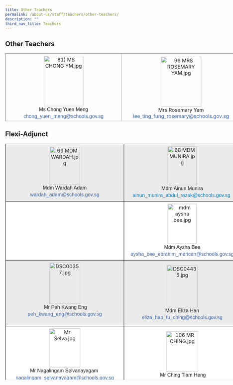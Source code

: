 ```yaml
---
title: Other Teachers
permalink: /about-us/staff/teachers/other-teachers/
description: ""
third_nav_title: Teachers
---
```

## Other Teachers&nbsp;


<table class="ive_eobj_center iveo_table ives_tab_simple3" style="margin: auto; outline: 0px; padding: 0px; border-collapse: collapse !important; clear: both; border: 1px solid rgb(170, 170, 170); width: 758px; height: 219px;"><tbody style="margin: 0px; outline: 0px; padding: 0px;"><tr style="margin: 0px; outline: 0px; padding: 0px;"><td style="margin: 0px; outline: 0px; padding: 7px; text-align: center; border: 1px solid rgb(170, 170, 170); width: 377px;"><img src="https://bedokgreenpri.moe.edu.sg/qql/slot/u204/2020%20Our%20People%20_Photos/81)%20MS%20CHONG%20YM.jpg" alt="81) MS CHONG YM.jpg" class="ive_eobj_center" style="margin: auto; outline: none; padding: 0px; border: none; clear: both; display: block; max-width: 100%; height: 162px; width: 127px;"><font style="margin: 0px; outline: 0px; padding: 0px; line-height: 22.4px; font-family: Rubik, sans-serif !important; font-size: 1rem !important;">Ms Chong Yuen Meng</font><br style="margin: 0px; outline: 0px; padding: 0px; color: rgb(0, 0, 0); font-size: x-small; font-weight: 700; background-color: rgb(221, 221, 221);"><span style="margin: 0px; outline: 0px; padding: 0px; line-height: 22.4px; font-family: Rubik, sans-serif !important; font-size: 1rem !important; color: rgb(0, 0, 0); background-color: rgb(255, 255, 255);"><a href="mailto:chong_yuen_meng@schools.gov.sg" target="" style="margin: 0px; outline: 0px; padding: 0px; color: rgb(64, 103, 174); text-decoration: none;"><font size="2" style="margin: 0px; outline: 0px; padding: 0px; line-height: 22.4px; font-family: Rubik, sans-serif !important; font-size: 1rem !important;">chong_yuen_meng@schools.gov.sg</font></a></span><font style="margin: 0px; outline: 0px; padding: 0px; line-height: 22.4px; font-family: Rubik, sans-serif !important; font-size: 1rem !important;"><br style="margin: 0px; outline: 0px; padding: 0px;"></font></td><td style="margin: 0px; outline: 0px; padding: 7px; text-align: center; border: 1px solid rgb(170, 170, 170); width: 380px;"><img src="https://bedokgreenpri.moe.edu.sg/qql/slot/u204/2022%20Staff/96%20MRS%20ROSEMARY%20YAM.jpg" alt="96 MRS ROSEMARY YAM.jpg" class="ive_eobj_center" style="margin: auto; outline: none; padding: 0px; border: none; clear: both; display: block; max-width: 100%; height: 161px; width: 130px;">Mrs Rosemary Yam<br style="margin: 0px; outline: 0px; padding: 0px;"><a href="mailto:lee_ting_fung_rosemary@schools.gov.sg" target="" style="margin: 0px; outline: 0px; padding: 0px; color: rgb(64, 103, 174); text-decoration: none;">lee_ting_fung_rosemary@schools.gov.sg</a><br style="margin: 0px; outline: 0px; padding: 0px;"></td></tr><tr style="margin: 0px; outline: 0px; padding: 0px;"><td style="margin: 0px; outline: 0px; padding: 7px; text-align: center; border: 1px solid rgb(170, 170, 170);"><img src="https://bedokgreenpri.moe.edu.sg/qql/slot/u204/2021%20Our%20People%20Photos/Miss%20Chan%20Pei%20Xin%20Joyce%20V1.JPG" width="100%" alt="Miss Chan Pei Xin Joyce V1.JPG" class="ive_eobj_center" style="margin: auto; outline: none; padding: 0px; border: none; clear: both; display: block; max-width: 100%; height: 183px; width: 123px;">Ms Chan Pei Xin Joyce<br style="margin: 0px; outline: 0px; padding: 0px; color: rgb(34, 34, 34); background-color: rgb(255, 255, 255);"><a href="mailto:chan_pei_xin@schools.gov.sg" target="" style="margin: 0px; outline: 0px; padding: 0px; color: rgb(64, 103, 174); text-decoration: none; background-color: rgb(255, 255, 255);"><font style="margin: 0px; outline: 0px; padding: 0px; line-height: 22.4px; font-family: Rubik, sans-serif !important; font-size: 1rem !important;">chan_pei_xin@schools.gov.sg</font></a>&nbsp;</td><td style="margin: 0px; outline: 0px; padding: 7px; text-align: center; border: 1px solid rgb(170, 170, 170);"><br style="margin: 0px; outline: 0px; padding: 0px; color: rgb(8, 26, 74); font-family: Rubik, sans-serif; font-size: 16px; font-style: normal; font-variant-ligatures: normal; font-variant-caps: normal; font-weight: 400; letter-spacing: normal; orphans: 2; text-align: center; text-indent: 0px; text-transform: none; white-space: normal; widows: 2; word-spacing: 0px; -webkit-text-stroke-width: 0px; text-decoration-thickness: initial; text-decoration-style: initial; text-decoration-color: initial;"></td></tr></tbody></table>

## Flexi-Adjunct&nbsp;

<table style="margin: auto; outline: 0px; padding: 0px; clear: both; border: 1px solid rgb(234, 234, 234); border-collapse: collapse; width: 758px; height: 761px;" class="iveo_table ives_tab_1 ive_eobj_center"><tbody style="margin: 0px; outline: 0px; padding: 0px;"><tr style="margin: 0px; outline: 0px; padding: 0px; background-color: rgb(235, 235, 235);"><td style="margin: 0px; outline: 0px; padding: 7px; text-align: center; background-color: transparent; color: rgb(34, 34, 34); border: 1px solid rgb(0, 0, 0); width: 384px;"><img style="margin: auto; outline: none; padding: 0px; border: none; clear: both; display: block; max-width: 100%; height: 121px; width: 97px;" class="ive_eobj_center" alt="69 MDM WARDAH.jpg" src="https://bedokgreenpri.moe.edu.sg/qql/slot/u204/2021%20Our%20People%20Photos/69%20MDM%20WARDAH.jpg"><font style="margin: 0px; outline: 0px; padding: 0px; line-height: 22.4px; font-family: Rubik, sans-serif !important; font-size: 1rem !important;">Mdm Wardah Adam<br style="margin: 0px; outline: 0px; padding: 0px;"><a style="margin: 0px; outline: 0px; padding: 0px; color: rgb(64, 103, 174); text-decoration: none;" target="" href="mailto:wardah_adam@schools.gov.sg"><font style="margin: 0px; outline: 0px; padding: 0px; line-height: 22.4px; font-family: Rubik, sans-serif !important; font-size: 1rem !important;" size="2">wardah_adam@schools.gov.sg</font></a></font><br style="margin: 0px; outline: 0px; padding: 0px;"></td><td style="margin: 0px; outline: 0px; padding: 7px; text-align: center; background-color: transparent; color: rgb(34, 34, 34); border: 1px solid rgb(0, 0, 0); width: 372px;"><img style="margin: auto; outline: none; padding: 0px; border: none; clear: both; display: block; max-width: 100%; height: 125px; width: 93px;" class="ive_eobj_center" alt="68 MDM MUNIRA.jpg" src="https://bedokgreenpri.moe.edu.sg/qql/slot/u204/2021%20Our%20People%20Photos/68%20MDM%20MUNIRA.jpg"><font style="margin: 0px; outline: 0px; padding: 0px; line-height: 22.4px; font-family: Rubik, sans-serif !important; font-size: 1rem !important;">Mdm Ainun Munira</font><br style="margin: 0px; outline: 0px; padding: 0px;"><font style="margin: 0px; outline: 0px; padding: 0px; line-height: 22.4px; font-family: Rubik, sans-serif !important; font-size: 1rem !important;"><a style="margin: 0px; outline: 0px; padding: 0px; color: rgb(3, 130, 203); text-decoration: none;" target="" href="mailto:ainun_munira_abdul_razak@schools.gov.sg"><font style="margin: 0px; outline: 0px; padding: 0px; line-height: 22.4px; font-family: Rubik, sans-serif !important; font-size: 1rem !important;" size="2">ainun_munira_abdul_razak@schools.gov.sg</font>&nbsp;</a></font><span style="margin: 0px; outline: 0px; padding: 0px; line-height: 22.4px; font-family: Rubik, sans-serif !important; font-size: 1rem !important; background-color: rgb(255, 255, 255);"><br style="margin: 0px; outline: 0px; padding: 0px;"></span></td></tr><tr style="margin: 0px; outline: 0px; padding: 0px; background-color: rgb(255, 255, 255);"><td style="margin: 0px; outline: 0px; padding: 7px; text-align: center; background-color: transparent; color: rgb(34, 34, 34); border: 1px solid rgb(0, 0, 0); width: 60px;"><br style="margin: 0px; outline: 0px; padding: 0px;"></td><td style="margin: 0px; outline: 0px; padding: 7px; text-align: center; background-color: transparent; color: rgb(34, 34, 34); border: 1px solid rgb(0, 0, 0); width: 60px;"><img style="margin: auto; outline: none; padding: 0px; border: none; clear: both; display: block; max-width: 100%; height: 129px; width: 93px;" class="ive_eobj_center" alt="mdm aysha bee.jpg" src="https://bedokgreenpri.moe.edu.sg/qql/slot/u204/2021%20Our%20People%20Photos/mdm%20aysha%20bee.jpg"><font style="margin: 0px; outline: 0px; padding: 0px; line-height: 22.4px; font-family: Rubik, sans-serif !important; font-size: 1rem !important;">Mdm Aysha Bee<br style="margin: 0px; outline: 0px; padding: 0px;"><a style="margin: 0px; outline: 0px; padding: 0px; color: rgb(64, 103, 174); text-decoration: none;" target="" href="mailto:aysha_bee_ebrahim_marican@schools.gov.sg"><font style="margin: 0px; outline: 0px; padding: 0px; line-height: 22.4px; font-family: Rubik, sans-serif !important; font-size: 1rem !important;" size="2">aysha_bee_ebrahim_marican@schools.gov.sg</font></a></font><br style="margin: 0px; outline: 0px; padding: 0px;"></td></tr><tr style="margin: 0px; outline: 0px; padding: 0px; background-color: rgb(235, 235, 235);"><td style="margin: 0px; outline: 0px; padding: 7px; text-align: center; background-color: transparent; color: rgb(34, 34, 34); border: 1px solid rgb(0, 0, 0); width: 60px;"><img style="margin: auto; outline: none; padding: 0px; border: none; clear: both; display: block; max-width: 100%; height: 133px; width: 99px;" class="ive_eobj_center" alt="DSC00357.jpg" width="100%" src="https://bedokgreenpri.moe.edu.sg/qql/slot/u204/2021%20Our%20People%20Photos/DSC00357.jpg"><font style="margin: 0px; outline: 0px; padding: 0px; line-height: 22.4px; font-family: Rubik, sans-serif !important; font-size: 1rem !important;">&nbsp;Mr Peh Kwang Eng<br style="margin: 0px; outline: 0px; padding: 0px;"><a style="margin: 0px; outline: 0px; padding: 0px; color: rgb(64, 103, 174); text-decoration: none;" target="" href="mailto:Peh_Kwang_Eng@schools.gov.sg"><font style="margin: 0px; outline: 0px; padding: 0px; line-height: 22.4px; font-family: Rubik, sans-serif !important; font-size: 1rem !important;" size="2">peh_kwang_eng@schools.gov.sg</font></a></font><br style="margin: 0px; outline: 0px; padding: 0px;"><br style="margin: 0px; outline: 0px; padding: 0px;"></td><td style="margin: 0px; outline: 0px; padding: 7px; text-align: center; background-color: transparent; color: rgb(34, 34, 34); border: 1px solid rgb(0, 0, 0); width: 60px;"><img style="margin: auto; outline: none; padding: 0px; border: none; clear: both; display: block; max-width: 100%; height: 136px; width: 99px;" class="ive_eobj_center" alt="DSC04435.jpg" width="100%" src="https://bedokgreenpri.moe.edu.sg/qql/slot/u204/2021%20Our%20People%20Photos/DSC04435.jpg"><font style="margin: 0px; outline: 0px; padding: 0px; line-height: 22.4px; font-family: Rubik, sans-serif !important; font-size: 1rem !important;">Mdm Eliza Han<br style="margin: 0px; outline: 0px; padding: 0px;"><a style="margin: 0px; outline: 0px; padding: 0px; color: rgb(64, 103, 174); text-decoration: none;" target="" href="mailto:Eliza_Han_Fu_Ching@schools.gov.sg"><font style="margin: 0px; outline: 0px; padding: 0px; line-height: 22.4px; font-family: Rubik, sans-serif !important; font-size: 1rem !important;" size="2">eliza_han_fu_ching@schools.gov.sg</font></a></font><br style="margin: 0px; outline: 0px; padding: 0px;"></td></tr><tr style="margin: 0px; outline: 0px; padding: 0px; background-color: rgb(255, 255, 255);"><td style="margin: 0px; outline: 0px; padding: 7px; text-align: center; background-color: transparent; color: rgb(34, 34, 34); border: 1px solid rgb(0, 0, 0);"><img style="margin: auto; outline: none; padding: 0px; border: none; clear: both; display: block; max-width: 100%; height: 125px; width: 100px;" class="ive_eobj_center" alt="Mr Selva.jpg" src="https://bedokgreenpri.moe.edu.sg/qql/slot/u204/2021%20Our%20People%20Photos/Mr%20Selva.jpg"><font style="margin: 0px; outline: 0px; padding: 0px; line-height: 22.4px; font-family: Rubik, sans-serif !important; font-size: 1rem !important;">Mr Nagalingam Selvanayagam&nbsp;<br style="margin: 0px; outline: 0px; padding: 0px;"><a style="margin: 0px; outline: 0px; padding: 0px; color: rgb(64, 103, 174); text-decoration: none;" target="" href="mailto:nagalingam_selvanayagam@schools.gov.sg"><font style="margin: 0px; outline: 0px; padding: 0px; line-height: 22.4px; font-family: Rubik, sans-serif !important; font-size: 1rem !important;" size="2">nagalingam_selvanayagam@schools.gov.sg</font></a></font></td><td style="margin: 0px; outline: 0px; padding: 7px; text-align: center; background-color: transparent; color: rgb(34, 34, 34); border: 1px solid rgb(0, 0, 0);"><img style="margin: auto; outline: none; padding: 0px; border: none; clear: both; display: block; max-width: 100%; height: 130px; width: 103px;" class="ive_eobj_center" alt="106 MR CHING.jpg" src="https://bedokgreenpri.moe.edu.sg/qql/slot/u204/2020%20Our%20People%20_Photos/106%20MR%20CHING.jpg"><font style="margin: 0px; outline: 0px; padding: 0px; line-height: 22.4px; font-family: Rubik, sans-serif !important; font-size: 1rem !important;">&nbsp;Mr Ching Tiam Heng</font><br style="margin: 0px; outline: 0px; padding: 0px;"></td></tr><tr style="margin: 0px; outline: 0px; padding: 0px; background-color: rgb(235, 235, 235);"><td style="margin: 0px; outline: 0px; padding: 7px; text-align: center; background-color: transparent; color: rgb(34, 34, 34); border: 1px solid rgb(0, 0, 0);"><img style="margin: auto; outline: none; padding: 0px; border: none; clear: both; display: block; max-width: 100%; height: 173px; width: 116px;" class="ive_eobj_center" alt="DSC04428.JPG" width="100%" src="https://bedokgreenpri.moe.edu.sg/qql/slot/u204/2022%20Staff/DSC04428.JPG">Mr Sairi Basri<br style="margin: 0px; outline: 0px; padding: 0px;"><a style="margin: 0px; outline: 0px; padding: 0px; color: rgb(64, 103, 174); text-decoration: none;" target="" href="mailto:sairi_basri@schools.gov.sg">sairi_basri@schools.gov.sg</a><br style="margin: 0px; outline: 0px; padding: 0px;"></td><td style="margin: 0px; outline: 0px; padding: 7px; text-align: center; background-color: transparent; color: rgb(34, 34, 34); border: 1px solid rgb(0, 0, 0);"><img style="margin: auto; outline: none; padding: 0px; border: none; clear: both; display: block; max-width: 100%; height: 170px; width: 129px;" class="ive_eobj_center" alt="DSC04553.jpg" width="100%" src="https://bedokgreenpri.moe.edu.sg/qql/slot/u204/2022%20Staff/DSC04553.jpg">Ms Sng Yam Cheng<br style="margin: 0px; outline: 0px; padding: 0px;"><a style="margin: 0px; outline: 0px; padding: 0px; color: rgb(64, 103, 174); text-decoration: none;" target="" href="mailto:sng_yam_cheng@schools.gov.sg">sng_yam_cheng@schools.gov.sg</a></td></tr></tbody></table>
